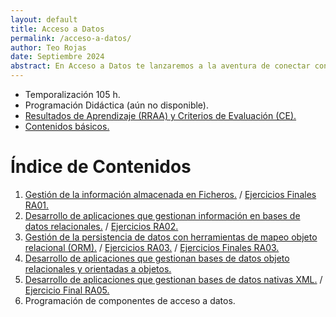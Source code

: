 ```yaml
---
layout: default
title: Acceso a Datos
permalink: /acceso-a-datos/
author: Teo Rojas
date: Septiembre 2024
abstract: En Acceso a Datos te lanzaremos a la aventura de conectar con el corazón de la información. Aprenderás a manejar bases de datos con la destreza de un maestro del ajedrez y a desentrañar los secretos que ocultan con la astucia de un detective. Prepárate para transformar datos dispersos en conocimientos claros y precisos, y para convertir cada consulta en una victoria digna de celebración.
---
```

* Temporalización 105 h.
* Programación Didáctica (aún no disponible).
* [Resultados de Aprendizaje (RRAA) y Criterios de Evaluación (CE).](/acceso-a-datos/rraa/)
* [Contenidos básicos.](/acceso-a-datos/contenidos-basicos/)

# Índice de Contenidos
1. [Gestión de la información almacenada en Ficheros.](/acceso-a-datos/ud01/teoria/) / [Ejercicios Finales RA01.](/acceso-a-datos/ud01/ejercicios/)
2. [Desarrollo de aplicaciones que gestionan información en bases de datos relacionales.](/acceso-a-datos/ud02/teoria/) / [Ejercicios RA02.](/acceso-a-datos/ud02/ejercicios/)
3. [Gestión de la persistencia de datos con herramientas de mapeo objeto relacional (ORM).](/acceso-a-datos/ud03/teoria/) / [Ejercicios RA03.](/acceso-a-datos/ud03/ejercicios/) / [Ejercicios Finales RA03.](/acceso-a-datos/ud03/ejercicios-finales/)
4. [Desarrollo de aplicaciones que gestionan bases de datos objeto relacionales y orientadas a objetos.](/acceso-a-datos/ud04/teoria/)
5. [Desarrollo de aplicaciones que gestionan bases de datos nativas XML.](/acceso-a-datos/ud05/teoria/) / [Ejercicio Final RA05.](/acceso-a-datos/ud05/ejercicio-final/)
6. Programación de componentes de acceso a datos.


